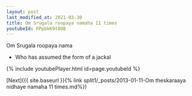 ```yaml
---
layout: post
last_modified_at: 2021-03-30
title: Om Srugala roopaya namaha 11 times
youtubeId: RPpbkK9t0O8
---
```

 
 
Om Srugala roopaya nama 
 
 -  Who has assumed the form of a jackal 
 
  
 
  
 
 
 
 
 
 


{% include youtubePlayer.html id=page.youtubeId %}
 
[Next]({{ site.baseurl }}{% link  split1/_posts/2013-01-11-Om theskaraaya nidhaye namaha 11 times.md%})
 
